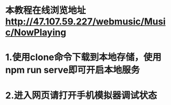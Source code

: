 
# 本教程在线浏览地址 http://47.107.59.227/webmusic/Music/NowPlaying
# 1.使用clone命令下载到本地存储，使用npm run serve即可开启本地服务
# 2.进入网页请打开手机模拟器调试状态

